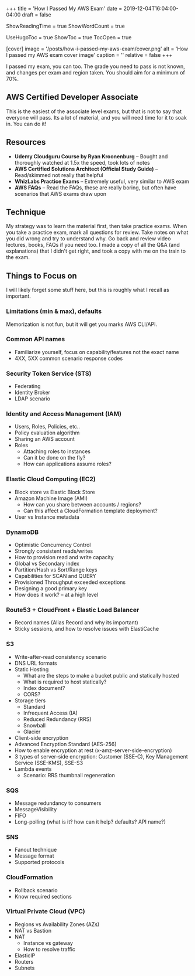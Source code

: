 +++
title = 'How I Passed My AWS Exam'
date = 2019-12-04T16:04:00-04:00
draft = false

ShowReadingTime = true
ShowWordCount = true

UseHugoToc = true
ShowToc = true
TocOpen = true

[cover]
image = '/posts/how-i-passed-my-aws-exam/cover.png'
alt = 'How I passed my AWS exam cover image'
caption = ''
relative = false
+++

I passed my exam, you can too.
The grade you need to pass is not known, and changes per exam and region taken.
You should aim for a minimum of 70%.

## AWS Certified Developer Associate
This is the easiest of the associate level exams, but that is not to say that everyone will pass.
Its a lot of material, and you will need time for it to soak in.
You can do it!

## Resources
- **Udemy Cloudguru Course by Ryan Kroonenburg** – Bought and thoroughly watched at 1.5x the speed, took lots of notes
- **AWS Certified Solutions Architect (Official Study Guide)** – Read/skimmed not really that helpful
- **WhizLabs Practice Exams** – Extremely useful, very similar to AWS exam
- **AWS FAQs** – Read the FAQs, these are really boring, but often have scenarios that AWS exams draw upon

## Technique
My strategy was to learn the material first, then take practice exams.
When you take a practice exam, mark all questions for review.
Take notes on what you did wrong and try to understand why.
Go back and review video lectures, books, FAQs if you need too.
I made a copy of all the Q&A (and explanations) that I didn't get right, and took a copy with me on the train to the exam.

## Things to Focus on
I will likely forget some stuff here, but this is roughly what I recall as important.

### Limitations (min & max), defaults
Memorization is not fun, but it will get you marks AWS CLI/API.

### Common API names
- Familiarize yourself, focus on capability/features not the exact name
- 4XX, 5XX common scenario response codes

### Security Token Service (STS)
- Federating
- Identity Broker
- LDAP scenario

### Identity and Access Management (IAM)
- Users, Roles, Policies, etc..
- Policy evaluation algorithm
- Sharing an AWS account
- Roles
  - Attaching roles to instances
  - Can it be done on the fly?
  - How can applications assume roles?

### Elastic Cloud Computing (EC2)
- Block store vs Elastic Block Store
- Amazon Machine Image (AMI)
  - How can you share between accounts / regions?
  - Can this affect a CloudFormation template deployment?
- User vs Instance metadata

### DynamoDB
- Optimistic Concurrency Control
- Strongly consistent reads/writes
- How to provision read and write capacity
- Global vs Secondary index
- Partition/Hash vs Sort/Range keys
- Capabilities for SCAN and QUERY
- Provisioned Throughput exceeded exceptions
- Designing a good primary key
- How does it work? – at a high level

### Route53 + CloudFront + Elastic Load Balancer
- Record names (Alias Record and why its important)
- Sticky sessions, and how to resolve issues with ElastiCache

### S3
- Write-after-read consistency scenario
- DNS URL formats
- Static Hosting
  - What are the steps to make a bucket public and statically hosted
  - What is required to host statically?
  - Index document?
  - CORS?
- Storage tiers
  - Standard
  - Infrequent Access (IA)
  - Reduced Redundancy (RRS)
  - Snowball
  - Glacier
- Client-side encryption
- Advanced Encryption Standard (AES-256)
- How to enable encryption at rest (x-amz-server-side-encryption)
- 3 types of server-side encryption: Customer (SSE-C), Key Management Service (SSE-KMS), SSE-S3
- Lambda events
  - Scenario: RRS thumbnail regeneration

### SQS
- Message redundancy to consumers
- MessageVisibility
- FIFO
- Long-polling (what is it? how can it help? defaults? API name?)

### SNS
- Fanout technique
- Message format
- Supported protocols

### CloudFormation
- Rollback scenario
- Know required sections

### Virtual Private Cloud (VPC)
- Regions vs Availability Zones (AZs)
- NAT vs Bastion
- NAT
  - Instance vs gateway
  - How to resolve traffic
- ElasticIP
- Routers
- Subnets
